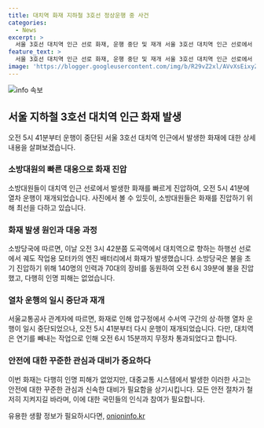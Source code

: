 ```yaml
---
title: 대치역 화재 지하철 3호선 정상운행 중 사건
categories:
  - News
excerpt: >
  서울 3호선 대치역 인근 선로 화재, 운행 중단 및 재개 서울 3호선 대치역 인근 선로에서 발생한 화재로 열차 운행이 중단되었다가, 오전 5시 41분부터 운행을 재개했다. 화재는 모터카의 엔진 배터리에서 발생했으며, 소방대원 140명과 장비 70대가 투입돼 화재를 진압했다. 다행히 인명 피해는 없었으며, 대치역은 오전 6시 15분까지 무정차로 운행되었다. (출처: 강남소방서, 서울교통공사)
feature_text: >
  서울 3호선 대치역 인근 선로 화재, 운행 중단 및 재개 서울 3호선 대치역 인근 선로에서 발생한 화재로 열차 운행이 중단되었다가, 오전 5시 41분부터 운행을 재개했다. 화재는 모터카의 엔진 배터리에서 발생했으며, 소방대원 140명과 장비 70대가 투입돼 화재를 진압했다. 다행히 인명 피해는 없었으며, 대치역은 오전 6시 15분까지 무정차로 운행되었다. (출처: 강남소방서, 서울교통공사)
image: 'https://blogger.googleusercontent.com/img/b/R29vZ2xl/AVvXsEixyZcFfHzMRdzZMjFBmAUKJYCLCGyLL1o632UiGVXcaFdKo_bkvkuCioo0uUKlGfBVcT3P84aROyZIXSBEx3Aw5nCQ3pTgDom1WDC4m8eifvWiAmWEEVb4x6G_l8C0QH225ldMjyaFvpxGEBGNO37VmDTDMHGhJPq73UglMfDca1-0aw/s1600/blogspot.png'
---
```


<p><img src="https://blogger.googleusercontent.com/img/b/R29vZ2xl/AVvXsEixyZcFfHzMRdzZMjFBmAUKJYCLCGyLL1o632UiGVXcaFdKo_bkvkuCioo0uUKlGfBVcT3P84aROyZIXSBEx3Aw5nCQ3pTgDom1WDC4m8eifvWiAmWEEVb4x6G_l8C0QH225ldMjyaFvpxGEBGNO37VmDTDMHGhJPq73UglMfDca1-0aw/s1600/blogspot.png" alt="info 속보" /></p>

<h2 data-ke-size="size26">서울 지하철 3호선 대치역 인근 화재 발생</h2>

<p data-ke-size="size16">오전 5시 41분부터 운행이 중단된 서울 3호선 대치역 인근에서 발생한 화재에 대한 상세 내용을 살펴보겠습니다.</p>

<h3>소방대원의 빠른 대응으로 화재 진압</h3>

<p data-ke-size="size16">소방대원들이 대치역 인근 선로에서 발생한 화재를 빠르게 진압하여, 오전 5시 41분에 열차 운행이 재개되었습니다. 사진에서 볼 수 있듯이, 소방대원들은 화재를 진압하기 위해 최선을 다하고 있습니다.</p>

<h3>화재 발생 원인과 대응 과정</h3>

<p data-ke-size="size16">소방당국에 따르면, 이날 오전 3시 42분쯤 도곡역에서 대치역으로 향하는 하행선 선로에서 궤도 작업용 모터카의 엔진 배터리에서 화재가 발생했습니다. 소방당국은 불을 초기 진압하기 위해 140명의 인력과 70대의 장비를 동원하여 오전 6시 39분에 불을 진압했고, 다행히 인명 피해는 없었습니다.</p>

<h3>열차 운행의 일시 중단과 재개</h3>

<p data-ke-size="size16">서울교통공사 관계자에 따르면, 화재로 인해 압구정에서 수서역 구간의 상·하행 열차 운행이 일시 중단되었으나, 오전 5시 41분부터 다시 운행이 재개되었습니다. 다만, 대치역은 연기를 빼내는 작업으로 인해 오전 6시 15분까지 무정차 통과되었다고 합니다.</p>

<h3>안전에 대한 꾸준한 관심과 대비가 중요하다</h3>

<p data-ke-size="size16">이번 화재는 다행히 인명 피해가 없었지만, 대중교통 시스템에서 발생한 이러한 사고는 안전에 대한 꾸준한 관심과 신속한 대비가 필요함을 상기시킵니다. 모든 안전 절차가 철저히 지켜지길 바라며, 이에 대한 국민들의 인식과 참여가 필요합니다.</p>
유용한 생활 정보가 필요하시다면, <a href="https://onioninfo.kr" rel="dofollow">onioninfo.kr</a>


